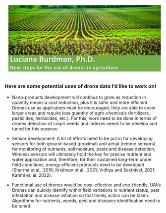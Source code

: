 <img src="https://github.com/lucianaburdman/Drone-Data-in-Agricultural-Research/blob/44b839c63d07f9b9e3a061344bdb7defa6064be0/Imagen1.jpg">

### Here are some potential uses of drone data I’d like to work on!

+ Nano-products development will continue to grow as reduction in quantity means a cost reduction, plus it is safer and more efficient. Drones use as applicators must be encouraged, they are able to cover larger areas and require less quantity of agro-chemicals (fertilizers, pesticides, herbicides, etc.). For this, work need to be done in terms of drones detection of crop’s needs and indexes needs to be develop and tuned for this purpose. 

+ Sensor development: A lot of efforts need to be put in for developing sensors for both ground-based (proximal) and aerial (remote sensors) for monitoring of nutrients, soil moisture, pests and disease detection, Wireless sensors will ultimately hold the key for precise nutrient and water application and, therefore, for their sustained long-term under field conditions, energy efficient protocols need to be developed (Sharma et al., 2016; Krishnan et al., 2021; Vidhya and Sakthivel, 2021; Karimi et. al. 2022).

+ Functional use of drones would be cost-effective and eco-friendly. UAVs Drones can quickly identify within field variations in nutrient status, pest infestation and disease initiation so that timely action can be taken. Algorithms for nutrients, weeds, pest and diseases identification need to be tuned.
